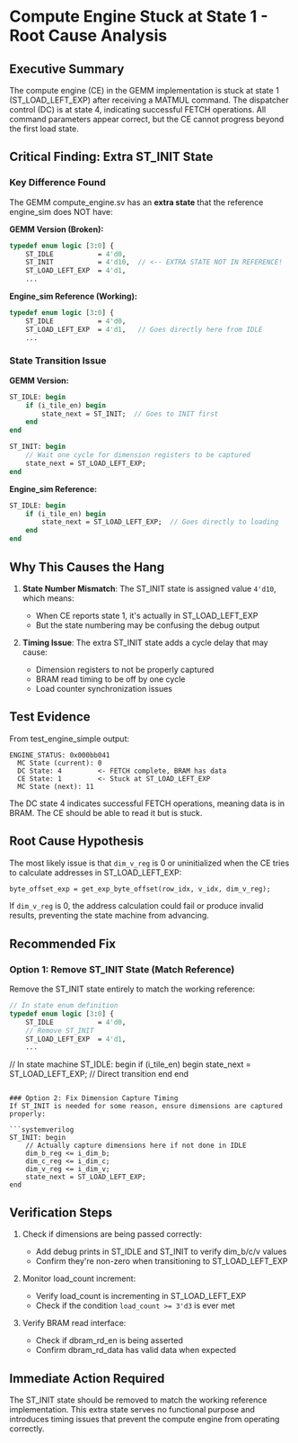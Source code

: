 # Compute Engine Stuck at State 1 - Root Cause Analysis

## Executive Summary
The compute engine (CE) in the GEMM implementation is stuck at state 1 (ST_LOAD_LEFT_EXP) after receiving a MATMUL command. The dispatcher control (DC) is at state 4, indicating successful FETCH operations. All command parameters appear correct, but the CE cannot progress beyond the first load state.

## Critical Finding: Extra ST_INIT State

### Key Difference Found
The GEMM compute_engine.sv has an **extra state** that the reference engine_sim does NOT have:

**GEMM Version (Broken):**
```systemverilog
typedef enum logic [3:0] {
    ST_IDLE           = 4'd0,
    ST_INIT           = 4'd10,  // <-- EXTRA STATE NOT IN REFERENCE!
    ST_LOAD_LEFT_EXP  = 4'd1,
    ...
```

**Engine_sim Reference (Working):**
```systemverilog
typedef enum logic [3:0] {
    ST_IDLE           = 4'd0,
    ST_LOAD_LEFT_EXP  = 4'd1,   // Goes directly here from IDLE
    ...
```

### State Transition Issue

**GEMM Version:**
```systemverilog
ST_IDLE: begin
    if (i_tile_en) begin
        state_next = ST_INIT;  // Goes to INIT first
    end
end

ST_INIT: begin
    // Wait one cycle for dimension registers to be captured
    state_next = ST_LOAD_LEFT_EXP;
end
```

**Engine_sim Reference:**
```systemverilog
ST_IDLE: begin
    if (i_tile_en) begin
        state_next = ST_LOAD_LEFT_EXP;  // Goes directly to loading
    end
end
```

## Why This Causes the Hang

1. **State Number Mismatch**: The ST_INIT state is assigned value `4'd10`, which means:
   - When CE reports state 1, it's actually in ST_LOAD_LEFT_EXP
   - But the state numbering may be confusing the debug output

2. **Timing Issue**: The extra ST_INIT state adds a cycle delay that may cause:
   - Dimension registers to not be properly captured
   - BRAM read timing to be off by one cycle
   - Load counter synchronization issues

## Test Evidence

From test_engine_simple output:
```
ENGINE_STATUS: 0x000bb041
  MC State (current): 0
  DC State: 4         <- FETCH complete, BRAM has data
  CE State: 1         <- Stuck at ST_LOAD_LEFT_EXP
  MC State (next): 11
```

The DC state 4 indicates successful FETCH operations, meaning data is in BRAM. The CE should be able to read it but is stuck.

## Root Cause Hypothesis

The most likely issue is that `dim_v_reg` is 0 or uninitialized when the CE tries to calculate addresses in ST_LOAD_LEFT_EXP:

```systemverilog
byte_offset_exp = get_exp_byte_offset(row_idx, v_idx, dim_v_reg);
```

If `dim_v_reg` is 0, the address calculation could fail or produce invalid results, preventing the state machine from advancing.

## Recommended Fix

### Option 1: Remove ST_INIT State (Match Reference)
Remove the ST_INIT state entirely to match the working reference:

```systemverilog
// In state enum definition
typedef enum logic [3:0] {
    ST_IDLE           = 4'd0,
    // Remove ST_INIT
    ST_LOAD_LEFT_EXP  = 4'd1,
    ...
```

// In state machine
ST_IDLE: begin
    if (i_tile_en) begin
        state_next = ST_LOAD_LEFT_EXP;  // Direct transition
    end
end
```

### Option 2: Fix Dimension Capture Timing
If ST_INIT is needed for some reason, ensure dimensions are captured properly:

```systemverilog
ST_INIT: begin
    // Actually capture dimensions here if not done in IDLE
    dim_b_reg <= i_dim_b;
    dim_c_reg <= i_dim_c;
    dim_v_reg <= i_dim_v;
    state_next = ST_LOAD_LEFT_EXP;
end
```

## Verification Steps

1. Check if dimensions are being passed correctly:
   - Add debug prints in ST_IDLE and ST_INIT to verify dim_b/c/v values
   - Confirm they're non-zero when transitioning to ST_LOAD_LEFT_EXP

2. Monitor load_count increment:
   - Verify load_count is incrementing in ST_LOAD_LEFT_EXP
   - Check if the condition `load_count >= 3'd3` is ever met

3. Verify BRAM read interface:
   - Check if dbram_rd_en is being asserted
   - Confirm dbram_rd_data has valid data when expected

## Immediate Action Required

The ST_INIT state should be removed to match the working reference implementation. This extra state serves no functional purpose and introduces timing issues that prevent the compute engine from operating correctly.
